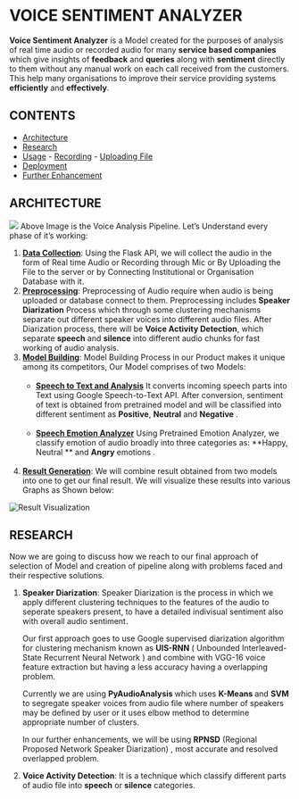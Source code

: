 # VOICE SENTIMENT ANALYZER
**Voice Sentiment Analyzer** is a Model created for the purposes of analysis of real time audio or recorded audio for many **service based companies** which give insights of **feedback** and **queries** along with **sentiment** directly to them without any manual work on each call received from the customers. This help many organisations to improve their service providing systems **efficiently** and **effectively**.
## CONTENTS

- <a href="#architecture">Architecture</a>
 - <a href="#research">Research</a>
 - <a href="#usage">Usage</a>
		 - <a href="#recording">Recording</a>
		  - <a href="#uploading">Uploading File</a>
- <a href="#deployment">Deployment</a>
- <a href="#furtherenhancement">Further Enhancement</a>

 <h2 id="architecture">ARCHITECTURE</h2>
 <img src='https://drive.google.com/uc?export=view&amp;id=1aR7EUXVlIHbIAfd-8C9mBJfS536DrYAs'>
Above Image is the Voice Analysis Pipeline. Let’s Understand every phase of it’s working:

1. <u>**Data Collection**</u>: Using the Flask API, we will collect the audio in the form of Real time Audio or Recording through Mic or By Uploading the File to the server or by Connecting Institutional or Organisation Database with it.<br></li>
2. <u>**Preprocessing**</u>: Preprocessing of Audio require when audio is being uploaded or database connect to them. Preprocessing includes  **Speaker Diarization** Process which through some clustering mechanisms separate out different speaker voices into different audio files. After Diarization process, there will be **Voice Activity Detection**, which separate **speech** and **silence**  into different audio chunks for fast working of audio analysis.<br>
3. <u>**Model Building**</u>: Model Building Process in our Product makes it unique among its competitors, Our Model comprises of two Models:<br><br>
	 - <u>**Speech to Text and Analysis**</u>
 It converts incoming speech parts into Text using Google Speech-to-Text API. After conversion, sentiment of text is obtained from pretrained model and will be classified into different sentiment as **Positive**, **Neutral** and **Negative** .<br><br>
	- <u>**Speech Emotion Analyzer**</u>
Using Pretrained Emotion Analyzer, we classify emotion of audio broadly into three categories as: **Happy, Neutral ** and <strong>Angry</strong> emotions .<br><br>
4. <u>**Result Generation**</u>: We will combine result obtained from two models into one to get our final result. We will visualize these results into various Graphs as Shown below:<br>
<img src="https://drive.google.com/uc?export=view&amp;id=1RJ8DUuE_JDRov05Q37k0HvlgyxoHCo37" alt="Result Visualization">

<h2 id="research">RESEARCH</h2>
Now we are going to discuss how we reach to our final approach of selection of Model and creation of pipeline along with problems faced and their respective solutions.

1. **Speaker Diarization**: Speaker Diarization is the process in which we apply different clustering techniques to the features of the audio to seperate speakers present, to have a detailed indivisual sentiment also with overall audio sentiment.
	<p> Our first approach goes to use Google supervised diarization algorithm for clustering mechanism known as <b>UIS-RNN</b> ( Unbounded Interleaved-State Recurrent Neural Network ) and combine with VGG-16 voice feature extraction but having a less accuracy having a overlapping problem. </p>
	<p> Currently we are using  <b>PyAudioAnalysis </b> which uses <b>K-Means </b> and <b> SVM</b> to segregate speaker voices from audio file where number of  speakers may be defined by user or it uses elbow method to determine appropriate number of clusters.</p>
	<p>In our further enhancements, we  will be using <b>RPNSD</b> (Regional Proposed Network Speaker Diarization) , most accurate and resolved overlapped problem.</p>

2. **Voice Activity Detection**: It is a technique which classify different parts of audio file into **speech** or **silence** categories.
